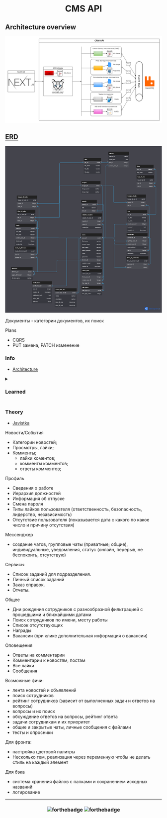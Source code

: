 <!-- Ctrl + Shift + V to preview in VSCode -->

<h1 align="center">CMS API</h1>

## Architecture overview

![Architecture overview](./Docs/Arch.png)

## [ERD](https://dbdiagram.io/d/64970d4102bd1c4a5e01a24c)

![Database diagram](./Docs/EDR.png)

Документы - категории документов, их поиск

Plans

- CQRS
- PUT замена, PATCH изменение

<h3>Info</h3>

- [Architecture](https://learn.microsoft.com/ru-ru/dotnet/architecture/microservices/multi-container-microservice-net-applications/implement-api-gateways-with-ocelot)

<details>
<summary><h3>Learned<h3></summary>

- [] [Create JWT](https://youtu.be/UwruwHl3BlU)
- [] [Role-Based Auth](https://youtu.be/6sMPvucWNRE)
- [] [Read Claims](https://youtu.be/7vqAHD9DlIA)
- [] [Refresh Tokens](https://youtu.be/_F2hB4cWg-M)
- [] [API Gateway](https://youtu.be/k4l3Ptd4yjw)
- [] [API Gateway JWT](https://youtu.be/P2osfctiHAc)
- [] [Swagger for Ocelot](https://youtu.be/lVeqVZgHEBk)
- [] [Swagger for Ocelot 2](https://youtu.be/7f5tkDW2vZE)
- [] [mcs interaction](https://EDRyoutu.be/ZRLf9YoqgJM)
- [] [Easy interaction](https://youtu.be/b-mT_NO4Kqs)
- [] [RabbitMQ](https://youtube.com/playlist?list=PLCpsrvs6hImZShRjUbqewZWgjJgU6SIvU)

- [] [Sqlite for tasks](https://youtu.be/PDiRDNNc2tw)
- [] [MySQL](https://youtu.be/7rY9vKB_BdA)
- [] [Migrations](https://youtu.be/RB5J9g_bpsI)
- [] [psql code style](https://youtu.be/0-j9yZOged0)
- [] [Mapping](https://youtu.be/hjiVl4IXglE)
- [] [Mapping 2](https://youtu.be/WzECbPsfYOI)
- [] [Serilog to db](https://youtu.be/Nx2lWlmL24s)
- [] [Exceptions](https://youtu.be/-UDFb9e6LOM)
- [] [Optimizate serialize](https://youtu.be/NjXpgko04tU)

- [] [Multiple Databases](https://youtu.be/mOML5Ry-81E)
- [] [Email verify](https://youtu.be/lofj3gUYtaQ)

</details>

### Theory

- [Javistka](https://www.youtube.com/@user-lj4jy5pd6m/videos)

Новости/События

- Категории новостей;
- Просмотры, лайки;
- Комменты;
  - лайки коментов;
  - комменты комментов;
  - ответы комментов;

Профиль

- Сведения о работе
- Иерархия должностей
- Информация об отпуске
- Смена пароля
- Типы лайков пользователя (ответственность, безопасность, лидерство, независимость)
- Отсутствие пользователя (показывается дата с какого по какое число и причину отсутствия)

Мессенджер

- создание чатов, групповые чаты (приватные; общие), индивидуальные, уведомления, статус (онлайн, перерыв, не беспокоить, отсутствую)

Сервисы

- Список заданий для подразделения.
- Личный список заданий
- Заказ справок.
- Отчеты.

Общее

- Дни рождения сотрудников с разнообразной фильтрацией с прошедшими и ближайшими датами
- Поиск сотрудников по имени, месту работы
- Список отсутствующих
- Награды
- Вакансии (при клике дополнительная информация о вакансии)

Оповещения

- Ответы на комментарии
- Комментарии к новостям, постам
- Все лайки
- Сообщения

Возможные фичи:

- лента новостей и объявлений
- поиск сотрудников
- рейтинг сотрудников (зависит от выполненных задач и ответов на вопросы)
- вопросы и их поиск
- обсуждение ответов на вопросы, рейтинг ответа
- задачи сотрудникам и их приоритет
- общие и закрытые чаты, личные сообщения с файлами
- тесты и опросники

Для фронта:

- настройка цветовой палитры
- Несколько тем, реализация через переменную чтобы не делать стиль на каждый элемент

Для бэка

- система хранения файлов с папками и сохранением исходных названий
- логирование

---

<h3 align=center>

![forthebadge](https://forthebadge.com/images/badges/made-with-markdown.svg)
![forthebadge](https://forthebadge.com/images/badges/powered-by-black-magic.svg)

</h3>

